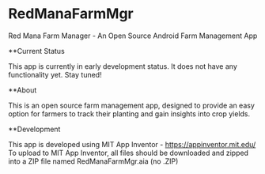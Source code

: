 # RedManaFarmMgr
Red Mana Farm Manager - An Open Source Android Farm Management App

**Current Status

This app is currently in early development status. It does not have any functionality yet. Stay tuned!

**About

This is an open source farm management app, designed to provide an easy option for farmers to track their planting and gain insights into crop yields.

**Development

This app is developed using MIT App Inventor - https://appinventor.mit.edu/
To upload to MIT App Inventor, all files should be downloaded and zipped into a ZIP file named RedManaFarmMgr.aia (no .ZIP)

